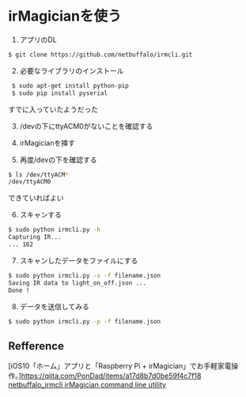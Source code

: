 irMagicianを使う
======================================================================

1. アプリのDL

```bash
$ git clone https://github.com/netbuffalo/irmcli.git
```

2. 必要なライブラリのインストール
```bash
 $ sudo apt-get install python-pip
 $ sudo pip install pyserial
```

すでに入っていたようだった

3. /devの下にttyACM0がないことを確認する

4. irMagicianを挿す

5. 再度/devの下を確認する
```bash
$ ls /dev/ttyACM*
/dev/ttyACM0
```
できていればよい

6. スキャンする
```bash
$ sudo python irmcli.py -h 
Capturing IR...
... 162
```

7. スキャンしたデータをファイルにする
```bash
$ sudo python irmcli.py -s -f filename.json
Saving IR data to light_on_off.json ...
Done !
```

8. データを送信してみる
```bash
$ sudo python irmcli.py -p -f filename.json
```


Refference
----------------------------------------------------------------------
[iOS10「ホーム」アプリと「Raspberry Pi + irMagician」でお手軽家電操作。]https://qiita.com/PonDad/items/a17d8b7d0be59f4c7f18
[netbuffalo_irmcli  irMagician command line utility](https://github.com/netbuffalo/irmcli)
